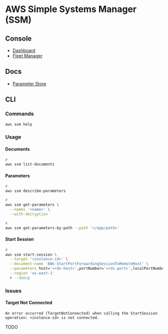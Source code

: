 # AWS Simple Systems Manager (SSM)

<!--
https://github.com/xen0l/aws-gate
-->

## Console

- [Dashboard](https://console.aws.amazon.com/systems-manager/home)
- [Fleet Manager](https://console.aws.amazon.com/systems-manager/managed-instances)

## Docs

- [Parameter Store](https://docs.aws.amazon.com/systems-manager/latest/userguide/systems-manager-parameter-store.html)

## CLI

### Commands

```sh
aws ssm help
```

### Usage

#### Documents

```sh
#
aws ssm list-documents
```

#### Parameters

```sh
#
aws ssm describe-parameters

#
aws ssm get-parameters \
  --names '<name>' \
  --with-decryption

#
aws ssm get-parameters-by-path --path '</app/path>'
```

#### Start Session

<!--
INSTANCE_ID=$(aws ssm get-parameter --query 'Parameter.Value' --output text --name '/sample-cdk-AuroraServerlessV2/BastionHostEc2InstanceId')

instance-id -> Bastion Host
-->

```sh
#
aws ssm start-session \
  --target '<instance-id>' \
  --document-name 'AWS-StartPortForwardingSessionToRemoteHost' \
  --parameters host='<rds-host>',portNumber='<rds-port>',localPortNumber='<local-port>' \
  --region 'us-east-1'
  # --debug
```

### Issues

#### Target Not Connected

```log
An error occurred (TargetNotConnected) when calling the StartSession operation: <instance-id> is not connected.
```

<!--
aws iam list-instance-profiles --region 'us-east-1'
-->

TODO
